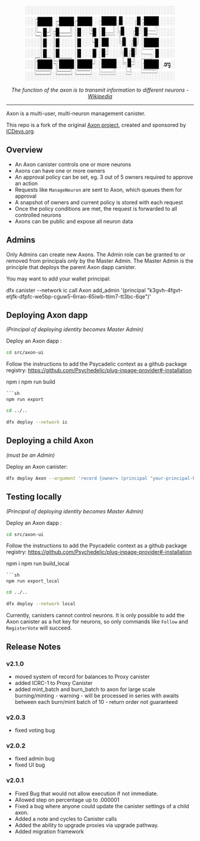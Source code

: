 <p align="center">
  <img width="400" height="200" src="./src/axon-ui/public/img/logo.svg">
</p>
<p align="center">
<i>The function of the axon is to transmit information to different neurons - <a href="https://en.wikipedia.org/wiki/Axon" target="_blank">Wikipedia</a></i></p>

---

Axon is a multi-user, multi-neuron management canister.

This repo is a fork of the original <a href="https://github.com/FloorLamp/axon" target="_blank">Axon project</a>, created and sponsored by <a href="https://icdevs.org/" target="_blank">ICDevs.org</a>.

## Overview

- An Axon canister controls one or more neurons
- Axons can have one or more owners
- An approval policy can be set, eg. 3 out of 5 owners required to approve an action
- Requests like `ManageNeuron` are sent to Axon, which queues them for approval
- A snapshot of owners and current policy is stored with each request
- Once the policy conditions are met, the request is forwarded to all controlled neurons
- Axons can be public and expose all neuron data

## Admins

Only Admins can create new Axons. The Admin role can be granted to or removed from principals only by the Master Admin. The Master Admin is the principle that deploys the parent Axon dapp canister.

You may want to add your wallet principal:

dfx canister --network ic call Axon add_admin '(principal "k3gvh-4fgvt-etjfk-dfpfc-we5bp-cguw5-6rrao-65iwb-ttim7-tt3bc-6qe")'

## Deploying Axon dapp
*(Principal of deploying identity becomes Master Admin)*

Deploy an Axon dapp :

```sh
cd src/axon-ui
```

Follow the instructions to add the Psycadelic context as a github package registry: https://github.com/Psychedelic/plug-inpage-provider#-installation

npm i
npm run build
```
```sh
npm run export
```
```sh
cd ../..
```
```sh
dfx deploy --network ic
```

## Deploying a child Axon
*(must be an Admin)*

Deploy an Axon canister:

```sh
dfx deploy Axon --argument 'record {owner= (principal "your-principal-here"); visibility= variant{Public}}'
```

## Testing locally

*(Principal of deploying identity becomes Master Admin)*

Deploy an Axon dapp :

```sh
cd src/axon-ui
```

Follow the instructions to add the Psycadelic context as a github package registry: https://github.com/Psychedelic/plug-inpage-provider#-installation

npm i
npm run build_local
```
```sh
npm run export_local
```
```sh
cd ../..
```
```sh
dfx deploy --network local
```

Currently, canisters cannot control neurons. It is only possible to add the Axon canister as a hot key for neurons, so only commands like `Follow` and `RegisterVote` will succeed.


## Release Notes

### v2.1.0

* moved system of record for balances to Proxy canister
* added ICRC-1 to Proxy Canister
* added mint_batch and burn_batch to axon for large scale burning/minting - warning - will be processed in series with awaits between each burn/mint batch of 10 - return order not guaranteed

### v2.0.3

* fixed voting bug

### v2.0.2

* fixed admin bug
* fixed UI bug

### v2.0.1

* Fixed Bug that would not allow execution if not immediate.
* Allowed step on percentage up to .000001
* Fixed a bug where anyone could update the canister settings of a child axon.
* Added a note and cycles to Canister calls
* Added the ability to upgrade proxies via upgrade pathway.
* Added migration framework